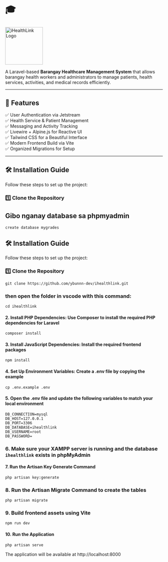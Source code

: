 # 🎓 <p align="center">
<img src="public/images/icons/ihealthlink.png" alt="iHealthLink Logo" width="120">
</p>

A Laravel-based **Barangay Healthcare Management System** that allows barangay health workers and administrators to manage patients, health services, activities, and medical records efficiently.

---

## 🚀 Features  
✅ User Authentication via Jetstream  
✅ Health Service & Patient Management  
✅ Messaging and Activity Tracking  
✅ Livewire + Alpine.js for Reactive UI  
✅ Tailwind CSS for a Beautiful Interface  
✅ Modern Frontend Build via Vite  
✅ Organized Migrations for Setup  

---

## 🛠 Installation Guide  

Follow these steps to set up the project:  

### 1️⃣ Clone the Repository  



## Gibo nganay database sa phpmyadmin  
    create database mygrades

## 🛠 Installation Guide  

Follow these steps to set up the project:  

### 1️⃣ Clone the Repository  

    git clone https://github.com/ybunnn-dev/ihealthlink.git

### then open the folder in vscode with this command:  
    cd ihealthlink

#### 2. Install PHP Dependencies: Use Composer to install the required PHP dependencies for Laravel  

    composer install

#### 3. Install JavaScript Dependencies: Install the required frontend packages  

    npm install

#### 4. Set Up Environment Variables: Create a .env file by copying the example  

    cp .env.example .env

#### 5. Open the .env file and update the following variables to match your local environment  

    DB_CONNECTION=mysql
    DB_HOST=127.0.0.1
    DB_PORT=3306
    DB_DATABASE=ihealthlink
    DB_USERNAME=root
    DB_PASSWORD=

### 6. Make sure your XAMPP server is running and the database `ihealthlink` exists in phpMyAdmin  

#### 7. Run the Artisan Key Generate Command  

    php artisan key:generate

### 8. Run the Artisan Migrate Command to create the tables  

    php artisan migrate

### 9. Build frontend assets using Vite  

    npm run dev

#### 10. Run the Application  

    php artisan serve

The application will be available at http://localhost:8000
